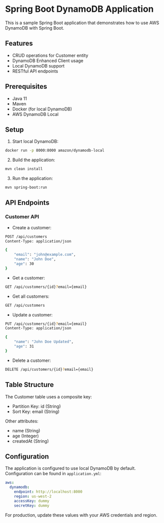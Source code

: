 # Spring Boot DynamoDB Application

This is a sample Spring Boot application that demonstrates how to use AWS DynamoDB with Spring Boot.

## Features

- CRUD operations for Customer entity
- DynamoDB Enhanced Client usage
- Local DynamoDB support
- RESTful API endpoints

## Prerequisites

- Java 11
- Maven
- Docker (for local DynamoDB)
- AWS DynamoDB Local

## Setup

1. Start local DynamoDB:
```bash
docker run -p 8000:8000 amazon/dynamodb-local
```

2. Build the application:
```bash
mvn clean install
```

3. Run the application:
```bash
mvn spring-boot:run
```

## API Endpoints

### Customer API

- Create a customer:
```bash
POST /api/customers
Content-Type: application/json

{
    "email": "john@example.com",
    "name": "John Doe",
    "age": 30
}
```

- Get a customer:
```bash
GET /api/customers/{id}?email={email}
```

- Get all customers:
```bash
GET /api/customers
```

- Update a customer:
```bash
PUT /api/customers/{id}?email={email}
Content-Type: application/json

{
    "name": "John Doe Updated",
    "age": 31
}
```

- Delete a customer:
```bash
DELETE /api/customers/{id}?email={email}
```

## Table Structure

The Customer table uses a composite key:
- Partition Key: id (String)
- Sort Key: email (String)

Other attributes:
- name (String)
- age (Integer)
- createdAt (String)

## Configuration

The application is configured to use local DynamoDB by default. Configuration can be found in `application.yml`:

```yaml
aws:
  dynamodb:
    endpoint: http://localhost:8000
    region: us-west-2
    accessKey: dummy
    secretKey: dummy
```

For production, update these values with your AWS credentials and region.
